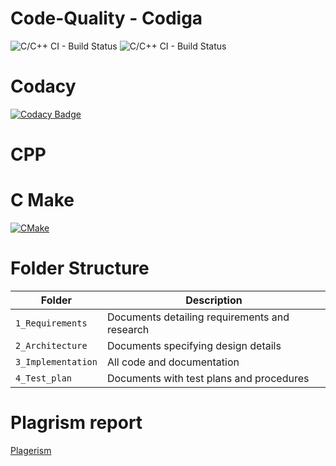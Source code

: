 # Code-Quality - Codiga 
![C/C++ CI - Build Status](https://api.codiga.io/project/31013/score/svg)
![C/C++ CI - Build Status](https://api.codiga.io/project/31013/status/svg)


# Codacy 
[![Codacy Badge](https://app.codacy.com/project/badge/Grade/a66b9fa91d134c4c8bd242c29697063a)](https://www.codacy.com/gh/Kowsik15/M1_Converters_Util/dashboard?utm_source=github.com&amp;utm_medium=referral&amp;utm_content=Kowsik15/M1_Converters_Util&amp;utm_campaign=Badge_Grade)

# CPP 


# C Make 
[![CMake](https://github.com/Kowsik15/M1_Converters_Util/actions/workflows/cmake.yml/badge.svg)](https://github.com/Kowsik15/M1_Converters_Util/actions/workflows/cmake.yml)

# Folder Structure
Folder             | Description
-------------------| -----------------------------------------
`1_Requirements`   | Documents detailing requirements and research
`2_Architecture`   | Documents specifying design details
`3_Implementation` | All code and documentation
`4_Test_plan`      | Documents with test plans and procedures


# Plagrism report 
[Plagerism](https://smallseotools.com/view-report/f920a8745c6f782e61f183124884110f)
